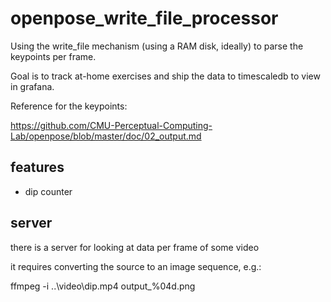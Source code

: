 # openpose_write_file_processor

Using the write_file mechanism (using a RAM disk, ideally) to parse the keypoints per frame.

Goal is to track at-home exercises and ship the data to timescaledb to view in grafana.

Reference for the keypoints:

https://github.com/CMU-Perceptual-Computing-Lab/openpose/blob/master/doc/02_output.md

## features

* dip counter


## server

there is a server for looking at data per frame of some video

it requires converting the source to an image sequence, e.g.:

ffmpeg -i ..\video\dip.mp4 output_%04d.png

